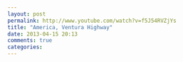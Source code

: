 ```yaml
---
layout: post
permalink: http://www.youtube.com/watch?v=f5J54RVZjYs
title: "America, Ventura Highway"
date: 2013-04-15 20:13
comments: true
categories: 
---
```


